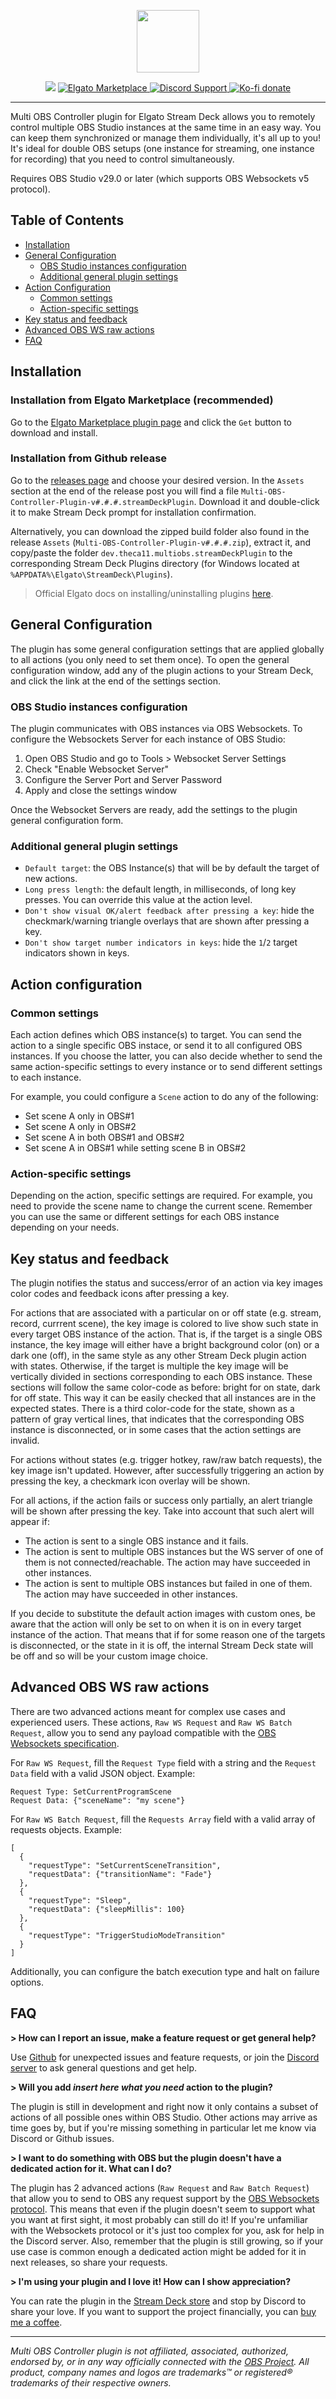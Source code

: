 <p align="center">
  <img src="/.github/images/banner.png?sanitize=true" height="100">
</p>

<p align="center">
  <img src="https://img.shields.io/github/package-json/v/theca11/multi-obs-controller/master?label=%20&color=green" />
  <a href="https://marketplace.elgato.com/product/multi-obs-controller-6926228a-2efa-4fb9-849a-3f7d9ad86a9b">
        <img src="https://img.shields.io/badge/Elgato_Marketplace-gray?logo=elgato&logoColor=white&labelColor=1231ac&color=gray" alt="Elgato Marketplace">
  </a>
  <a href="https://discord.gg/sMSDVRQSUd">
        <img src="https://img.shields.io/badge/Discord-gray?logo=discord&logoColor=white&labelColor=6A7EC2&color=gray" alt="Discord Support">
  </a>
  <a href="https://ko-fi.com/the_ca11">
        <img src="https://img.shields.io/badge/Ko--fi-gray?logo=kofi&logoColor=white&labelColor=red&color=gray" alt="Ko-fi donate">
  </a>
</p>

<hr/>

Multi OBS Controller plugin for Elgato Stream Deck allows you to remotely control multiple OBS Studio instances at the same time in an easy way. You can keep them synchronized or manage them individually, it's all up to you! It's ideal for double OBS setups (one instance for streaming, one instance for recording) that you need to control simultaneously.

Requires OBS Studio v29.0 or later (which supports OBS Websockets v5 protocol).

## Table of Contents

-   [Installation](#installation)
-   [General Configuration](#general-configuration)
    -   [OBS Studio instances configuration](#obs-studio-instances-configuration)
    -   [Additional general plugin settings](#additional-general-plugin-settings)
-   [Action Configuration](#action-configuration)
    -   [Common settings](#common-settings)
    -   [Action-specific settings](#action-specific-settings)
-   [Key status and feedback](#key-status-and-feedback)
-   [Advanced OBS WS raw actions](#advanced-obs-ws-raw-actions)
-   [FAQ](#faq)

## Installation

### Installation from Elgato Marketplace (recommended)

Go to the [Elgato Marketplace plugin page](https://marketplace.elgato.com/product/multi-obs-controller-6926228a-2efa-4fb9-849a-3f7d9ad86a9b) and click the `Get` button to download and install.

### Installation from Github release

Go to the [releases page](https://github.com/theca11/multi-obs-controller/releases) and choose your desired version. In the `Assets` section at the end of the release post you will find a file `Multi-OBS-Controller-Plugin-v#.#.#.streamDeckPlugin`. Download it and double-click it to make Stream Deck prompt for installation confirmation.

Alternatively, you can download the zipped build folder also found in the release `Assets` (`Multi-OBS-Controller-Plugin-v#.#.#.zip`), extract it, and copy/paste the folder `dev.theca11.multiobs.streamDeckPlugin` to the corresponding Stream Deck Plugins directory (for Windows located at `%APPDATA%\Elgato\StreamDeck\Plugins`).

> Official Elgato docs on installing/uninstalling plugins [here](https://help.elgato.com/hc/en-us/articles/11434818801293-Elgato-Stream-Deck-How-to-Install-and-Uninstall-Stream-Deck-Plugins-).

## General Configuration

The plugin has some general configuration settings that are applied globally to all actions (you only need to set them once). To open the general configuration window, add any of the plugin actions to your Stream Deck, and click the link at the end of the settings section.

### OBS Studio instances configuration

The plugin communicates with OBS instances via OBS Websockets. To configure the Websockets Server for each instance of OBS Studio:

1. Open OBS Studio and go to Tools > Websocket Server Settings
2. Check "Enable Websocket Server"
3. Configure the Server Port and Server Password
4. Apply and close the settings window

Once the Websocket Servers are ready, add the settings to the plugin general configuration form.

### Additional general plugin settings

-   `Default target`: the OBS Instance(s) that will be by default the target of new actions.
-   `Long press length`: the default length, in milliseconds, of long key presses. You can override this value at the action level.
-   `Don't show visual OK/alert feedback after pressing a key`: hide the checkmark/warning triangle overlays that are shown after pressing a key.
-   `Don't show target number indicators in keys`: hide the `1`/`2` target indicators shown in keys.

## Action configuration

### Common settings

Each action defines which OBS instance(s) to target. You can send the action to a single specific OBS instace, or send it to all configured OBS instances. If you choose the latter, you can also decide whether to send the same action-specific settings to every instance or to send different settings to each instance.

For example, you could configure a `Scene` action to do any of the following:

-   Set scene A only in OBS#1
-   Set scene A only in OBS#2
-   Set scene A in both OBS#1 and OBS#2
-   Set scene A in OBS#1 while setting scene B in OBS#2

### Action-specific settings

Depending on the action, specific settings are required. For example, you need to provide the scene name to change the current scene. Remember you can use the same or different settings for each OBS instance depending on your needs.

## Key status and feedback

The plugin notifies the status and success/error of an action via key images color codes and feedback icons after pressing a key.

For actions that are associated with a particular on or off state (e.g. stream, record, currrent scene), the key image is colored to live show such state in every target OBS instance of the action. That is, if the target is a single OBS instance, the key image will either have a bright background color (on) or a dark one (off), in the same style as any other Stream Deck plugin action with states. Otherwise, if the target is multiple the key image will be vertically divided in sections corresponding to each OBS instance. These sections will follow the same color-code as before: bright for on state, dark for off state. This way it can be easily checked that all instances are in the expected states. There is a third color-code for the state, shown as a pattern of gray vertical lines, that indicates that the corresponding OBS instance is disconnected, or in some cases that the action settings are invalid.

For actions without states (e.g. trigger hotkey, raw/raw batch requests), the key image isn't updated. However, after successfully triggering an action by pressing the key, a checkmark icon overlay will be shown.

For all actions, if the action fails or success only partially, an alert triangle will be shown after pressing the key. Take into account that such alert will appear if:

-   The action is sent to a single OBS instance and it fails.
-   The action is sent to multiple OBS instances but the WS server of one of them is not connected/reachable. The action may have succeeded in other instances.
-   The action is sent to multiple OBS instances but failed in one of them. The action may have succeeded in other instances.

If you decide to substitute the default action images with custom ones, be aware that the action will only be set to on when it is on in every target instance of the action. That means that if for some reason one of the targets is disconnected, or the state in it is off, the internal Stream Deck state will be off and so will be your custom image choice.

## Advanced OBS WS raw actions

There are two advanced actions meant for complex use cases and experienced users. These actions, `Raw WS Request` and `Raw WS Batch Request`, allow you to send any payload compatible with the [OBS Websockets specification](https://github.com/obsproject/obs-websocket/blob/master/docs/generated/protocol.md).

For `Raw WS Request`, fill the `Request Type` field with a string and the `Request Data` field with a valid JSON object. Example:

```
Request Type: SetCurrentProgramScene
Request Data: {"sceneName": "my scene"}
```

For `Raw WS Batch Request`, fill the `Requests Array` field with a valid array of requests objects. Example:

```
[
  {
    "requestType": "SetCurrentSceneTransition",
    "requestData": {"transitionName": "Fade"}
  },
  {
    "requestType": "Sleep",
    "requestData": {"sleepMillis": 100}
  },
  {
    "requestType": "TriggerStudioModeTransition"
  }
]
```

Additionally, you can configure the batch execution type and halt on failure options.

## FAQ

**> How can I report an issue, make a feature request or get general help?**

Use [Github](https://github.com/theca11/multi-obs-controller/issues) for unexpected issues and feature requests, or join the [Discord server](https://discord.gg/sMSDVRQSUd) to ask general questions and get help.

**> Will you add _insert here what you need_ action to the plugin?**

The plugin is still in development and right now it only contains a subset of actions of all possible ones within OBS Studio. Other actions may arrive as time goes by, but if you're missing something in particular let me know via Discord or Github issues.

**> I want to do something with OBS but the plugin doesn't have a dedicated action for it. What can I do?**

The plugin has 2 advanced actions (`Raw Request` and `Raw Batch Request`) that allow you to send to OBS any request support by the [OBS Websockets protocol](https://github.com/obsproject/obs-websocket/blob/master/docs/generated/protocol.md). This means that even if the plugin doesn't seem to support what you want at first sight, it most probably can still do it! If you're unfamiliar with the Websockets protocol or it's just too complex for you, ask for help in the Discord server. Also, remember that the plugin is still growing, so if your use case is common enough a dedicated action might be added for it in next releases, so share your requests.

**> I'm using your plugin and I love it! How can I show appreciation?**

You can rate the plugin in the [Stream Deck store](https://apps.elgato.com/plugins/dev.theca11.multiobs) and stop by Discord to share your love. If you want to support the project financially, you can [buy me a coffee](https://ko-fi.com/the_ca11).

---

_Multi OBS Controller plugin is not affiliated, associated, authorized, endorsed by, or in any way officially connected with the [OBS Project](https://obsproject.com/). All product, company names and logos are trademarks™ or registered® trademarks of their respective owners._
